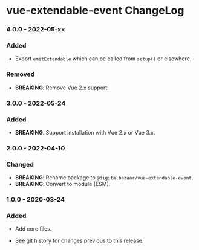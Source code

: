 # vue-extendable-event ChangeLog

### 4.0.0 - 2022-05-xx

### Added
- Export `emitExtendable` which can be called from `setup()` or elsewhere.

### Removed
- **BREAKING**: Remove Vue 2.x support.

### 3.0.0 - 2022-05-24

### Added
- **BREAKING**: Support installation with Vue 2.x or Vue 3.x.

### 2.0.0 - 2022-04-10

### Changed
- **BREAKING**: Rename package to `@digitalbazaar/vue-extendable-event`.
- **BREAKING**: Convert to module (ESM).

### 1.0.0 - 2020-03-24

### Added
- Add core files.

- See git history for changes previous to this release.
